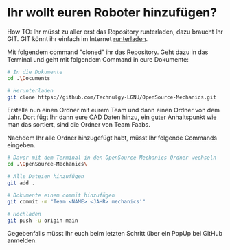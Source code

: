 # Ihr wollt euren Roboter hinzufügen?

How TO:
Ihr müsst zu aller erst das Repository runterladen, dazu braucht Ihr GIT.
GIT könnt ihr einfach im Internet [runterladen](https://git-scm.com/downloads).

Mit folgendem command "cloned" ihr das Repository.
Geht dazu in das Terminal und geht mit folgendem Command in eure Dokumente:
```bash
# In die Dokumente
cd .\Documents

# Herunterladen
git clone https://github.com/Technulgy-LGNU/OpenSource-Mechanics.git
```

Erstelle nun einen Ordner mit eurem Team und dann einen Ordner von dem Jahr. 
Dort fügt Ihr dann eure CAD Daten hinzu, ein guter Anhaltspunkt wie man das sortiert,
sind die Ordner von Team Faabs.

Nachdem Ihr alle Ordner hinzugefügt habt, müsst Ihr folgende Commands eingeben.
```bash
# Davor mit dem Terminal in den OpenSource Mechanics Ordner wechseln
cd .\OpenSource-Mechanics\

# Alle Dateien hinzufügen
git add .

# Dokumente einem commit hinzufügen
git commit -m "Team <NAME> <JAHR> mechanics'"

# Hochladen
git push -u origin main
```

Gegebenfalls müsst Ihr euch beim letzten Schritt über ein PopUp bei GitHub anmelden.  
